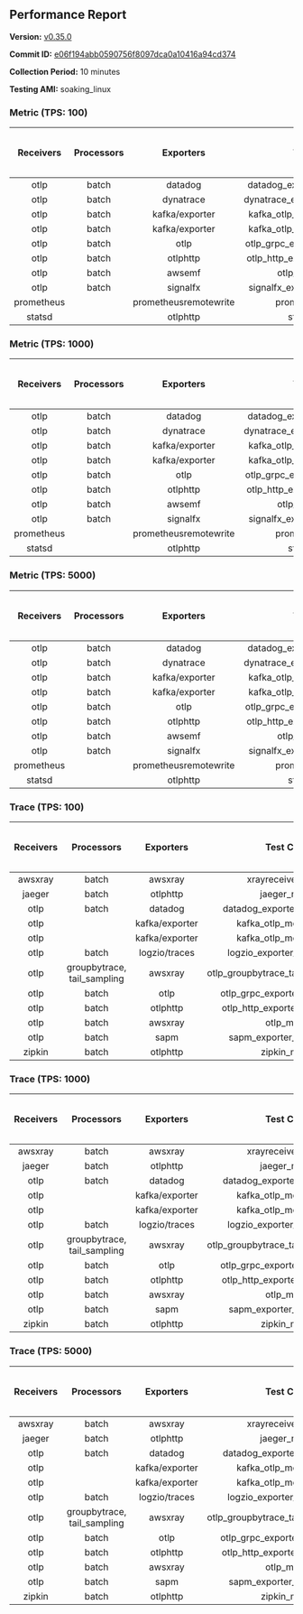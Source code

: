 ## Performance Report

**Version:** [v0.35.0](https://github.com/aws-observability/aws-otel-collector/releases/tag/v0.35.0)

**Commit ID:** [e06f194abb0590756f8097dca0a10416a94cd374](https://github.com/aws-observability/aws-otel-collector/commit/e06f194abb0590756f8097dca0a10416a94cd374)

**Collection Period:** 10 minutes

**Testing AMI:** soaking_linux


### Metric (TPS: 100)
| Receivers | Processors | Exporters | Test Case | Data Type | Instance Type | Avg CPU Usage (Percent) | Avg Memory Usage (Megabytes) | Max CPU Usage (Percent) | Max Memory Usage (Megabytes) |
|:---------:|:----------:|:---------:|:---------:|:---------:|:-------------:|:-----------------------:|:----------------------------:|:-----------------------:|:----------------------------:|
| otlp | batch | datadog | datadog_exporter_metric_mock | otlp | m5.2xlarge | 0.06 | 85.95 | 0.20 | 86.75 |
| otlp | batch | dynatrace | dynatrace_exporter_metric_mock | otlp | m5.2xlarge | 0.04 | 80.55 | 0.20 | 81.55 |
| otlp | batch | kafka/exporter | kafka_otlp_metric_mock_2_8_1 | otlp | m5.2xlarge | 0.17 | 86.23 | 0.30 | 87.17 |
| otlp | batch | kafka/exporter | kafka_otlp_metric_mock_3_2_0 | otlp | m5.2xlarge | 0.17 | 85.97 | 0.40 | 91.15 |
| otlp | batch | otlp | otlp_grpc_exporter_metric_mock | otlp | m5.2xlarge | 0.04 | 80.82 | 0.20 | 81.53 |
| otlp | batch | otlphttp | otlp_http_exporter_metric_mock | otlp | m5.2xlarge | 0.04 | 79.44 | 0.20 | 80.60 |
| otlp | batch | awsemf | otlp_metric_mock | otlp | m5.2xlarge | 0.03 | 79.60 | 0.20 | 80.47 |
| otlp | batch | signalfx | signalfx_exporter_metric_mock | otlp | m5.2xlarge | 0.03 | 81.18 | 0.10 | 81.94 |
| prometheus |  | prometheusremotewrite | prometheus_mock | prometheus | m5.2xlarge | 0.07 | 105.20 | 0.30 | 107.28 |
| statsd |  | otlphttp | statsd_mock | statsd | m5.2xlarge | 0.01 | 79.11 | 0.10 | 80.02 |

### Metric (TPS: 1000)
| Receivers | Processors | Exporters | Test Case | Data Type | Instance Type | Avg CPU Usage (Percent) | Avg Memory Usage (Megabytes) | Max CPU Usage (Percent) | Max Memory Usage (Megabytes) |
|:---------:|:----------:|:---------:|:---------:|:---------:|:-------------:|:-----------------------:|:----------------------------:|:-----------------------:|:----------------------------:|
| otlp | batch | datadog | datadog_exporter_metric_mock | otlp | m5.2xlarge | 0.05 | 84.12 | 0.20 | 84.82 |
| otlp | batch | dynatrace | dynatrace_exporter_metric_mock | otlp | m5.2xlarge | 0.04 | 78.48 | 0.20 | 79.39 |
| otlp | batch | kafka/exporter | kafka_otlp_metric_mock_2_8_1 | otlp | m5.2xlarge | 0.06 | 84.92 | 0.20 | 90.37 |
| otlp | batch | kafka/exporter | kafka_otlp_metric_mock_3_2_0 | otlp | m5.2xlarge | 0.06 | 85.32 | 0.20 | 86.09 |
| otlp | batch | otlp | otlp_grpc_exporter_metric_mock | otlp | m5.2xlarge | 0.04 | 81.46 | 0.10 | 82.51 |
| otlp | batch | otlphttp | otlp_http_exporter_metric_mock | otlp | m5.2xlarge | 0.03 | 80.76 | 0.20 | 81.53 |
| otlp | batch | awsemf | otlp_metric_mock | otlp | m5.2xlarge | 0.03 | 80.66 | 0.20 | 81.32 |
| otlp | batch | signalfx | signalfx_exporter_metric_mock | otlp | m5.2xlarge | 0.04 | 84.00 | 0.20 | 85.07 |
| prometheus |  | prometheusremotewrite | prometheus_mock | prometheus | m5.2xlarge | 0.67 | 128.67 | 1.20 | 137.52 |
| statsd |  | otlphttp | statsd_mock | statsd | m5.2xlarge | 0.01 | 79.57 | 0.10 | 80.26 |

### Metric (TPS: 5000)
| Receivers | Processors | Exporters | Test Case | Data Type | Instance Type | Avg CPU Usage (Percent) | Avg Memory Usage (Megabytes) | Max CPU Usage (Percent) | Max Memory Usage (Megabytes) |
|:---------:|:----------:|:---------:|:---------:|:---------:|:-------------:|:-----------------------:|:----------------------------:|:-----------------------:|:----------------------------:|
| otlp | batch | datadog | datadog_exporter_metric_mock | otlp | m5.2xlarge | 0.05 | 83.38 | 0.20 | 84.62 |
| otlp | batch | dynatrace | dynatrace_exporter_metric_mock | otlp | m5.2xlarge | 0.05 | 79.98 | 0.20 | 80.15 |
| otlp | batch | kafka/exporter | kafka_otlp_metric_mock_2_8_1 | otlp | m5.2xlarge | 0.05 | 84.55 | 0.20 | 85.34 |
| otlp | batch | kafka/exporter | kafka_otlp_metric_mock_3_2_0 | otlp | m5.2xlarge | 0.06 | 85.17 | 0.20 | 86.13 |
| otlp | batch | otlp | otlp_grpc_exporter_metric_mock | otlp | m5.2xlarge | 0.04 | 81.25 | 0.20 | 82.07 |
| otlp | batch | otlphttp | otlp_http_exporter_metric_mock | otlp | m5.2xlarge | 0.05 | 79.44 | 0.20 | 79.78 |
| otlp | batch | awsemf | otlp_metric_mock | otlp | m5.2xlarge | 0.04 | 79.62 | 0.10 | 80.79 |
| otlp | batch | signalfx | signalfx_exporter_metric_mock | otlp | m5.2xlarge | 0.04 | 79.44 | 0.10 | 80.48 |
| prometheus |  | prometheusremotewrite | prometheus_mock | prometheus | m5.2xlarge | 4.45 | 252.14 | 7.50 | 290.89 |
| statsd |  | otlphttp | statsd_mock | statsd | m5.2xlarge | 0.01 | 78.95 | 0.10 | 79.88 |

### Trace (TPS: 100)
| Receivers | Processors | Exporters | Test Case | Data Type | Instance Type | Avg CPU Usage (Percent) | Avg Memory Usage (Megabytes) | Max CPU Usage (Percent) | Max Memory Usage (Megabytes) |
|:---------:|:----------:|:---------:|:---------:|:---------:|:-------------:|:-----------------------:|:----------------------------:|:-----------------------:|:----------------------------:|
| awsxray | batch | awsxray | xrayreceiver_mock | xray | m5.2xlarge | 3.55 | 106.76 | 3.70 | 107.42 |
| jaeger | batch | otlphttp | jaeger_mock | jaeger | m5.2xlarge | 1.34 | 110.86 | 1.50 | 112.38 |
| otlp | batch | datadog | datadog_exporter_trace_mock | otlp | m5.2xlarge | 4.12 | 114.21 | 4.60 | 115.13 |
| otlp |  | kafka/exporter | kafka_otlp_mock_2_8_1 | otlp | m5.2xlarge | 24.38 | 141.86 | 26.70 | 154.01 |
| otlp |  | kafka/exporter | kafka_otlp_mock_3_2_0 | otlp | m5.2xlarge | 4.59 | 108.99 | 4.90 | 109.70 |
| otlp | batch | logzio/traces | logzio_exporter_trace_mock | otlp | m5.2xlarge | 4.20 | 114.67 | 4.70 | 116.36 |
| otlp | groupbytrace, tail_sampling | awsxray | otlp_groupbytrace_tailsampling_mock | otlp | m5.2xlarge | 5.24 | 130.15 | 6.00 | 147.19 |
| otlp | batch | otlp | otlp_grpc_exporter_trace_mock | otlp | m5.2xlarge | 3.29 | 135.01 | 4.00 | 144.68 |
| otlp | batch | otlphttp | otlp_http_exporter_trace_mock | otlp | m5.2xlarge | 3.66 | 113.47 | 4.10 | 114.63 |
| otlp | batch | awsxray | otlp_mock | otlp | m5.2xlarge | 5.08 | 106.39 | 5.30 | 106.52 |
| otlp | batch | sapm | sapm_exporter_trace_mock | otlp | m5.2xlarge | 4.48 | 116.86 | 4.90 | 117.08 |
| zipkin | batch | otlphttp | zipkin_mock | zipkin | m5.2xlarge | 2.50 | 113.51 | 2.70 | 117.74 |

### Trace (TPS: 1000)
| Receivers | Processors | Exporters | Test Case | Data Type | Instance Type | Avg CPU Usage (Percent) | Avg Memory Usage (Megabytes) | Max CPU Usage (Percent) | Max Memory Usage (Megabytes) |
|:---------:|:----------:|:---------:|:---------:|:---------:|:-------------:|:-----------------------:|:----------------------------:|:-----------------------:|:----------------------------:|
| awsxray | batch | awsxray | xrayreceiver_mock | xray | m5.2xlarge | 18.11 | 108.95 | 18.70 | 111.66 |
| jaeger | batch | otlphttp | jaeger_mock | jaeger | m5.2xlarge | 10.93 | 118.37 | 11.30 | 123.86 |
| otlp | batch | datadog | datadog_exporter_trace_mock | otlp | m5.2xlarge | 28.97 | 118.10 | 29.70 | 122.43 |
| otlp |  | kafka/exporter | kafka_otlp_mock_2_8_1 | otlp | m5.2xlarge | 42.53 | 109.01 | 43.10 | 109.39 |
| otlp |  | kafka/exporter | kafka_otlp_mock_3_2_0 | otlp | m5.2xlarge | 50.24 | 110.04 | 51.30 | 111.68 |
| otlp | batch | logzio/traces | logzio_exporter_trace_mock | otlp | m5.2xlarge | 28.04 | 111.95 | 29.30 | 113.65 |
| otlp | groupbytrace, tail_sampling | awsxray | otlp_groupbytrace_tailsampling_mock | otlp | m5.2xlarge | 46.62 | 165.27 | 47.80 | 169.25 |
| otlp | batch | otlp | otlp_grpc_exporter_trace_mock | otlp | m5.2xlarge | 25.86 | 482.67 | 28.40 | 533.59 |
| otlp | batch | otlphttp | otlp_http_exporter_trace_mock | otlp | m5.2xlarge | 24.62 | 113.69 | 25.30 | 115.36 |
| otlp | batch | awsxray | otlp_mock | otlp | m5.2xlarge | 26.60 | 109.57 | 27.10 | 110.35 |
| otlp | batch | sapm | sapm_exporter_trace_mock | otlp | m5.2xlarge | 24.05 | 120.81 | 24.60 | 121.28 |
| zipkin | batch | otlphttp | zipkin_mock | zipkin | m5.2xlarge | 22.15 | 146.15 | 23.30 | 171.97 |

### Trace (TPS: 5000)
| Receivers | Processors | Exporters | Test Case | Data Type | Instance Type | Avg CPU Usage (Percent) | Avg Memory Usage (Megabytes) | Max CPU Usage (Percent) | Max Memory Usage (Megabytes) |
|:---------:|:----------:|:---------:|:---------:|:---------:|:-------------:|:-----------------------:|:----------------------------:|:-----------------------:|:----------------------------:|
| awsxray | batch | awsxray | xrayreceiver_mock | xray | m5.2xlarge | 24.77 | 120.27 | 26.10 | 126.07 |
| jaeger | batch | otlphttp | jaeger_mock | jaeger | m5.2xlarge | 55.50 | 126.73 | 57.20 | 138.09 |
| otlp | batch | datadog | datadog_exporter_trace_mock | otlp | m5.2xlarge | 106.44 | 124.00 | 111.80 | 131.12 |
| otlp |  | kafka/exporter | kafka_otlp_mock_2_8_1 | otlp | m5.2xlarge | 133.48 | 119.78 | 141.50 | 123.74 |
| otlp |  | kafka/exporter | kafka_otlp_mock_3_2_0 | otlp | m5.2xlarge | 138.04 | 156.60 | 143.90 | 163.81 |
| otlp | batch | logzio/traces | logzio_exporter_trace_mock | otlp | m5.2xlarge | 97.50 | 110.79 | 101.60 | 112.84 |
| otlp | groupbytrace, tail_sampling | awsxray | otlp_groupbytrace_tailsampling_mock | otlp | m5.2xlarge | 189.51 | 212.57 | 195.78 | 216.19 |
| otlp | batch | otlp | otlp_grpc_exporter_trace_mock | otlp | m5.2xlarge | 101.51 | 1989.56 | 116.39 | 2245.28 |
| otlp | batch | otlphttp | otlp_http_exporter_trace_mock | otlp | m5.2xlarge | 95.73 | 110.83 | 103.80 | 112.67 |
| otlp | batch | awsxray | otlp_mock | otlp | m5.2xlarge | 113.70 | 15932.91 | 367.82 | 31929.79 |
| otlp | batch | sapm | sapm_exporter_trace_mock | otlp | m5.2xlarge | 87.10 | 123.78 | 93.80 | 125.61 |
| zipkin | batch | otlphttp | zipkin_mock | zipkin | m5.2xlarge | 100.69 | 252.81 | 105.69 | 350.42 |
